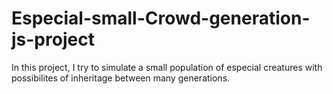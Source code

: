 # Especial-small-Crowd-generation-js-project
In this project, I try to simulate a small population of especial creatures with possibilites of inheritage between many generations.
